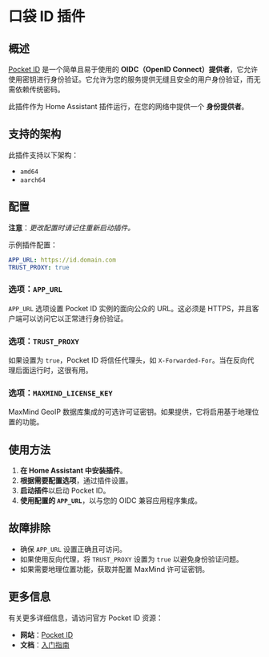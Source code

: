 # 口袋 ID 插件

## 概述

[Pocket ID](https://pocket-id.org/) 是一个简单且易于使用的 **OIDC（OpenID Connect）提供者**，它允许使用密钥进行身份验证。它允许为您的服务提供无缝且安全的用户身份验证，而无需依赖传统密码。

此插件作为 Home Assistant 插件运行，在您的网络中提供一个 **身份提供者**。

## 支持的架构

此插件支持以下架构：

- `amd64`
- `aarch64`

## 配置

**注意**：_更改配置时请记住重新启动插件。_

示例插件配置：

```yaml
APP_URL: https://id.domain.com
TRUST_PROXY: true
```

### 选项：`APP_URL`

`APP_URL` 选项设置 Pocket ID 实例的面向公众的 URL。这必须是 HTTPS，并且客户端可以访问它以正常进行身份验证。

### 选项：`TRUST_PROXY`

如果设置为 `true`，Pocket ID 将信任代理头，如 `X-Forwarded-For`。当在反向代理后面运行时，这很有用。

### 选项：`MAXMIND_LICENSE_KEY`

MaxMind GeoIP 数据库集成的可选许可证密钥。如果提供，它将启用基于地理位置的功能。

## 使用方法

1. **在 Home Assistant 中安装插件**。
2. **根据需要配置选项**，通过插件设置。
3. **启动插件**以启动 Pocket ID。
4. **使用配置的 `APP_URL`**，以与您的 OIDC 兼容应用程序集成。

## 故障排除

- 确保 `APP_URL` 设置正确且可访问。
- 如果使用反向代理，将 `TRUST_PROXY` 设置为 `true` 以避免身份验证问题。
- 如果需要地理位置功能，获取并配置 MaxMind 许可证密钥。

## 更多信息

有关更多详细信息，请访问官方 Pocket ID 资源：

- **网站**：[Pocket ID](https://pocket-id.org/)
- **文档**：[入门指南](https://pocket-id.org/docs/introduction/)